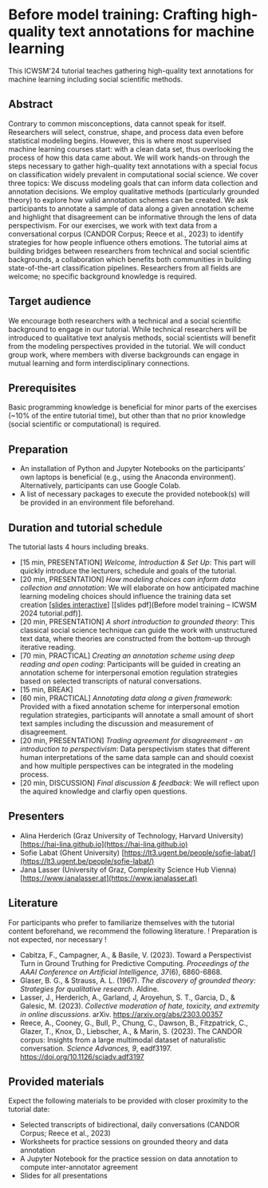 # Before model training: Crafting high-quality text annotations for machine learning
This ICWSM'24 tutorial teaches gathering high-quality text annotations for machine learning including social scientific methods.

## Abstract
Contrary to common misconceptions, data cannot speak for itself. Researchers will select, construe, shape, and process data even before statistical modeling begins. However, this is where most supervised machine learning courses start: with a clean data set, thus overlooking the process of how this data came about. We will work hands-on through the steps necessary to gather high-quality text annotations with a special focus on classification widely prevalent in computational social science. We cover three topics: We discuss modeling goals that can inform data collection and annotation decisions. We employ qualitative methods (particularly grounded theory) to explore how valid annotation schemes can be created. We ask participants to annotate a sample of data along a given annotation scheme and highlight that disagreement can be informative through the lens of data perspectivism. For our exercises, we work with text data from a conversational corpus (CANDOR Corpus; Reece et al., 2023) to identify strategies for how people influence others emotions. The tutorial aims at building bridges between researchers from technical and social scientific backgrounds, a collaboration which benefits both communities in building state-of-the-art classification pipelines. Researchers from all fields are welcome; no specific background knowledge is required.

## Target audience
We encourage both researchers with a technical and a social scientific background to engage in our tutorial. While technical researchers will be introduced to qualitative text analysis methods, social scientists will benefit from the modeling perspectives provided in the tutorial. We will conduct group work, where members with diverse backgrounds can engage in mutual learning and form interdisciplinary connections.

## Prerequisites
Basic programming knowledge is beneficial for minor parts of the exercises (~10% of the entire tutorial time), but other than that no prior knowledge (social scientific or computational) is required.

## Preparation
- An installation of Python and Jupyter Notebooks on the participants’ own laptops is beneficial (e.g., using the Anaconda environment). Alternatively, participants can use Google Colab.
- A list of necessary packages to execute the provided notebook(s) will be provided in an environment file beforehand.

## Duration and tutorial schedule
The tutorial lasts 4 hours including breaks.

- [15 min, PRESENTATION] *Welcome, Introduction & Set Up*: This part will quickly introduce the lecturers, schedule and goals of the tutorial.
- [20 min, PRESENTATION] *How modeling choices can inform data collection and annotation*: We will elaborate on how anticipated machine learning modeling choices should influence the training data set creation [[slides interactive](https://janalasser.at/lectures/ICWSM_tutorial_modeling_choices/)] [[slides pdf](Before model training – ICWSM 2024 tutorial.pdf)].
- [20 min, PRESENTATION] *A short introduction to grounded theory*: This classical social science technique can guide the work with unstructured text data, where theories are constructed from the bottom-up through iterative reading.
- [70 min, PRACTICAL] *Creating an annotation scheme using deep reading and open coding*: Participants will be guided in creating an annotation scheme for interpersonal emotion regulation strategies based on selected transcripts of natural conversations.
- [15 min, BREAK]
- [60 min, PRACTICAL] *Annotating data along a given framework*: Provided with a fixed annotation scheme for interpersonal emotion regulation strategies, participants will annotate a small amount of short text samples including the discussion and measurement of disagreement.
- [20 min, PRESENTATION] *Trading agreement for disagreement - an introduction to perspectivism*: Data perspectivism states that different human interpretations of the same data sample can and should coexist and how multiple perspectives can be integrated in the modeling process.
- [20 min, DISCUSSION] *Final discussion & feedback*: We will reflect upon the aquired knowledge and clarfiy open questions.

## Presenters
- Alina Herderich (Graz University of Technology, Harvard University) [https://hai-lina.github.io](https://hai-lina.github.io)
- Sofie Labat (Ghent University) [https://lt3.ugent.be/people/sofie-labat/](https://lt3.ugent.be/people/sofie-labat/)
- Jana Lasser (University of Graz, Complexity Science Hub Vienna) [https://www.janalasser.at](https://www.janalasser.at)

## Literature
For participants who prefer to familiarize themselves with the tutorial content beforehand, we recommend the following literature. ! Preparation is not expected, nor necessary !

- Cabitza, F., Campagner, A., & Basile, V. (2023). Toward a Perspectivist Turn in Ground Truthing for Predictive Computing. _Proceedings of the AAAI Conference on Artificial Intelligence, 37_(6), 6860-6868.
- Glaser, B. G., & Strauss, A. L. (1967). _The discovery of grounded theory: Strategies for qualitative research_. Aldine.
- Lasser, J., Herderich, A., Garland, J, Aroyehun, S. T., Garcia, D., & Galesic, M. (2023). _Collective moderation of hate, toxicity, and extremity in online discussions_. arXiv. https://arxiv.org/abs/2303.00357
- Reece, A., Cooney, G., Bull, P., Chung, C., Dawson, B., Fitzpatrick, C., Glazer, T., Knox, D., Liebscher, A., & Marin, S. (2023). The CANDOR corpus: Insights from a large multimodal dataset of naturalistic conversation. _Science Advances, 9_, eadf3197. https://doi.org/10.1126/sciadv.adf3197

## Provided materials
Expect the following materials to be provided with closer proximity to the tutorial date:
- Selected transcripts of bidirectional, daily conversations (CANDOR Corpus; Reece et al., 2023)
- Worksheets for practice sessions on grounded theory and data annotation
- A Jupyter Notebook for the practice session on data annotation to compute inter-annotator agreement
- Slides for all presentations
